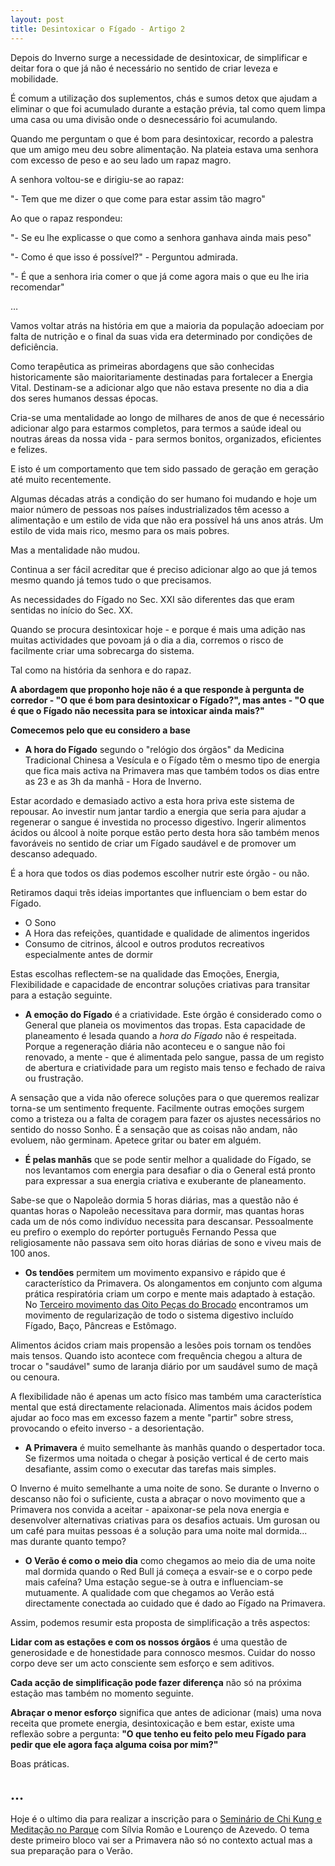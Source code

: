 ```yaml
---
layout: post
title: Desintoxicar o Fígado - Artigo 2
--- 
```

Depois do Inverno surge a necessidade de desintoxicar, de simplificar e deitar fora o que já não é necessário no sentido de criar leveza e mobilidade.

É comum a utilização dos suplementos, chás e sumos detox que ajudam a eliminar o que foi acumulado durante a estação prévia, tal como quem limpa uma casa ou uma divisão onde o desnecessário foi acumulando. 

Quando me perguntam o que é bom para desintoxicar, recordo a palestra que um amigo meu deu sobre alimentação. Na plateia estava uma senhora com excesso de peso e ao seu lado um rapaz magro. 

A senhora voltou-se e dirigiu-se ao rapaz:

"- Tem que me dizer o que come para estar assim tão magro"

Ao que o rapaz respondeu:

"- Se eu lhe explicasse o que como a senhora ganhava ainda mais peso"

"- Como é que isso é possível?" - Perguntou admirada. 

"- É que a senhora iria comer o que já come agora mais o que eu lhe iria recomendar" 

…

Vamos voltar atrás na história em que a maioria da população adoeciam por falta de nutrição e o final da suas vida era determinado por condições de deficiência. 

Como terapêutica as primeiras abordagens que são conhecidas historicamente são maioritariamente destinadas para fortalecer a Energia Vital. Destinam-se a adicionar algo que não estava presente no dia a dia dos seres humanos dessas épocas. 

Cria-se uma mentalidade ao longo de milhares de anos de que é necessário adicionar algo para estarmos completos, para termos a saúde ideal ou noutras áreas da nossa vida - para sermos bonitos, organizados, eficientes e felizes.

E isto é um comportamento que tem sido passado de geração em geração até muito recentemente. 

Algumas décadas atrás a condição do ser humano foi mudando e hoje um maior número de pessoas nos países industrializados têm acesso a alimentação e um estilo de vida que não era possível há uns anos atrás. Um estilo de vida mais rico, mesmo para os mais pobres. 

Mas a mentalidade não mudou. 

Continua a ser fácil acreditar que é preciso adicionar algo ao que já temos mesmo quando já temos tudo o que precisamos.

As necessidades do Fígado no Sec. XXI são diferentes das que eram sentidas no início do Sec. XX.

Quando se procura desintoxicar hoje - e porque é mais uma adição nas muitas actividades que povoam já o dia a dia, corremos o risco de facilmente criar uma sobrecarga do sistema.

Tal como na história da senhora e do rapaz. 

**A abordagem que proponho hoje não é a que responde à pergunta de corredor - "O que é bom para desintoxicar o Fígado?", mas antes - "O que é que o Fígado não necessita para se intoxicar ainda mais?"**

**Comecemos pelo que eu considero a base**

+ **A hora do Fígado** segundo o "relógio dos órgãos" da Medicina Tradicional Chinesa a Vesícula e o Fígado têm o mesmo tipo de energia que fica mais activa na Primavera mas que também todos os dias entre as 23 e as 3h da manhã - Hora de Inverno.

Estar acordado e demasiado activo a esta hora priva este sistema de repousar. Ao investir num jantar tardio a energia que seria para ajudar a regenerar o sangue é investida no processo digestivo. Ingerir alimentos ácidos ou álcool à noite porque estão perto desta hora são também menos favoráveis no sentido de criar um Fígado saudável e de promover um descanso adequado. 

É a hora que todos os dias podemos escolher nutrir este órgão - ou não.

Retiramos daqui três ideias importantes que influenciam o bem estar do Fígado.

+ O Sono
+ A Hora das refeições, quantidade e qualidade de alimentos ingeridos
+ Consumo de citrinos, álcool e outros produtos recreativos especialmente antes de dormir

Estas escolhas reflectem-se na qualidade das Emoções, Energia, Flexibilidade e capacidade de encontrar soluções criativas para transitar para a estação seguinte.

+ **A emoção do Fígado** é a criatividade. Este órgão é considerado como o General que planeia os movimentos das tropas. Esta capacidade de planeamento é lesada quando a *hora do Fígado* não é respeitada. Porque a regeneração diária não aconteceu e o sangue não foi renovado, a mente - que é alimentada pelo sangue, passa de um registo de abertura e criatividade para um registo mais tenso e fechado de raiva ou frustração.  

A sensação que a vida não oferece soluções para o que queremos realizar torna-se um sentimento frequente. Facilmente outras emoções surgem como a tristeza ou a falta de coragem para fazer os ajustes necessários no sentido do nosso Sonho. É a sensação que as coisas não andam, não evoluem, não germinam. Apetece gritar ou bater em alguém. 

+ **É pelas manhãs** que se pode sentir melhor a qualidade do Fígado, se nos levantamos com energia para desafiar o dia o General está pronto para expressar a sua energia criativa e exuberante de planeamento. 

Sabe-se que o Napoleão dormia 5 horas diárias, mas a questão não é quantas horas o Napoleão necessitava para dormir, mas quantas horas cada um de nós como indivíduo necessita para descansar. Pessoalmente eu prefiro o exemplo do repórter português Fernando Pessa que religiosamente não passava sem oito horas diárias de sono e viveu mais de 100 anos. 

+ **Os tendões** permitem um movimento expansivo e rápido que é característico da Primavera. Os alongamentos em conjunto com alguma prática respiratória criam um corpo e mente mais adaptado à estação. No [Terceiro movimento das Oito Peças do Brocado](https://s3-eu-west-1.amazonaws.com/devagar/bdj3-2.mp4) encontramos um movimento de regularização de todo o sistema digestivo incluído Fígado, Baço, Pâncreas e Estômago. 

Alimentos ácidos criam mais propensão a lesões pois tornam os tendões mais tensos. Quando isto acontece com frequência chegou a altura de trocar o "saudável" sumo de laranja diário por um saudável sumo de maçã ou cenoura. 

A flexibilidade não é apenas um acto físico mas também uma característica mental que está directamente relacionada. Alimentos mais ácidos podem ajudar ao foco mas em excesso fazem a mente "partir" sobre stress, provocando o efeito inverso - a desorientação.

+ **A Primavera** é muito semelhante às manhãs quando o despertador toca. Se fizermos uma noitada o chegar à posição vertical é de certo mais desafiante, assim como o executar das tarefas mais simples. 

O Inverno é muito semelhante a uma noite de sono. Se durante o Inverno o descanso não foi o suficiente, custa a abraçar o novo movimento que a Primavera nos convida a aceitar - apaixonar-se pela nova energia e desenvolver alternativas criativas para os desafios actuais. Um gurosan ou um café para muitas pessoas é a solução para uma noite mal dormida... mas durante quanto tempo?

+ **O Verão é como o meio dia** como chegamos ao meio dia de uma noite mal dormida quando o Red Bull já começa a esvair-se e o corpo pede mais cafeína? 
Uma estação segue-se à outra e influenciam-se mutuamente. A qualidade com que chegamos ao Verão está directamente conectada ao cuidado que é dado ao Fígado na Primavera. 

Assim, podemos resumir esta proposta de simplificação a três aspectos:

**Lidar com as estações e com os nossos órgãos** é uma questão de generosidade e de honestidade para connosco mesmos. Cuidar do nosso corpo deve ser um acto consciente sem esforço e sem aditivos. 

**Cada acção de simplificação pode fazer diferença** não só na próxima estação mas também no momento seguinte. 

**Abraçar o menor esforço** significa que antes de adicionar (mais) uma nova receita que promete energia, desintoxicação e bem estar, existe uma reflexão sobre a pergunta: **"O que tenho eu feito pelo meu Fígado para pedir que ele agora faça alguma coisa por mim?"**

Boas práticas.

## …

Hoje é o ultimo dia para realizar a inscrição para o [Seminário de Chi Kung e Meditação no Parque](http://devagar.org/parque.html) com Sílvia Romão e Lourenço de Azevedo. O tema deste primeiro bloco vai ser a Primavera não só no contexto actual mas a sua preparação para o Verão. 
